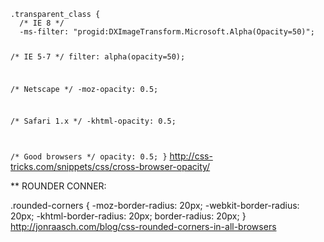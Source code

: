 <code>
.transparent_class {
  /* IE 8 */
  -ms-filter: "progid:DXImageTransform.Microsoft.Alpha(Opacity=50)";

  /* IE 5-7 */
  filter: alpha(opacity=50);

  /* Netscape */
  -moz-opacity: 0.5;

  /* Safari 1.x */
  -khtml-opacity: 0.5;

  /* Good browsers */
  opacity: 0.5;
}</code>
http://css-tricks.com/snippets/css/cross-browser-opacity/

** ROUNDER CONNER:

.rounded-corners {
     -moz-border-radius: 20px;
    -webkit-border-radius: 20px;
    -khtml-border-radius: 20px;
    border-radius: 20px;
}
http://jonraasch.com/blog/css-rounded-corners-in-all-browsers
